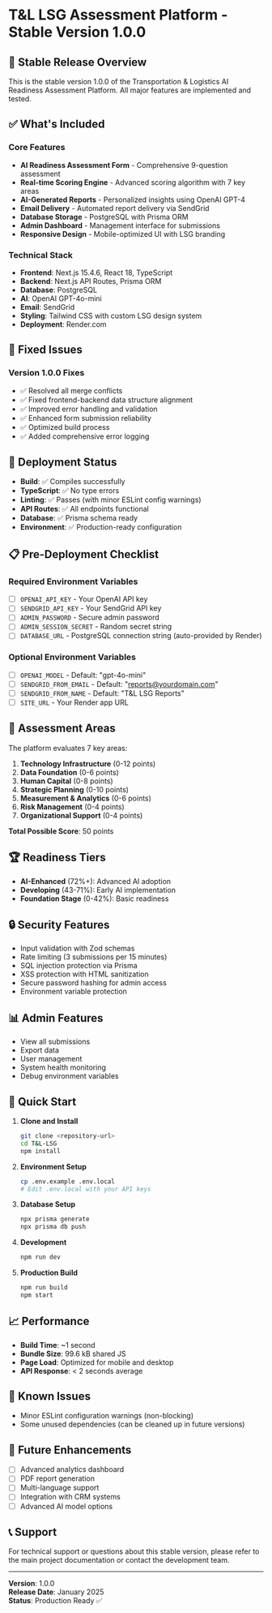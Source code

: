 # T&L LSG Assessment Platform - Stable Version 1.0.0

## 🚀 Stable Release Overview

This is the stable version 1.0.0 of the Transportation & Logistics AI Readiness Assessment Platform. All major features are implemented and tested.

## ✅ What's Included

### Core Features
- **AI Readiness Assessment Form** - Comprehensive 9-question assessment
- **Real-time Scoring Engine** - Advanced scoring algorithm with 7 key areas
- **AI-Generated Reports** - Personalized insights using OpenAI GPT-4
- **Email Delivery** - Automated report delivery via SendGrid
- **Database Storage** - PostgreSQL with Prisma ORM
- **Admin Dashboard** - Management interface for submissions
- **Responsive Design** - Mobile-optimized UI with LSG branding

### Technical Stack
- **Frontend**: Next.js 15.4.6, React 18, TypeScript
- **Backend**: Next.js API Routes, Prisma ORM
- **Database**: PostgreSQL
- **AI**: OpenAI GPT-4o-mini
- **Email**: SendGrid
- **Styling**: Tailwind CSS with custom LSG design system
- **Deployment**: Render.com

## 🔧 Fixed Issues

### Version 1.0.0 Fixes
- ✅ Resolved all merge conflicts
- ✅ Fixed frontend-backend data structure alignment
- ✅ Improved error handling and validation
- ✅ Enhanced form submission reliability
- ✅ Optimized build process
- ✅ Added comprehensive error logging

## 🚀 Deployment Status

- **Build**: ✅ Compiles successfully
- **TypeScript**: ✅ No type errors
- **Linting**: ✅ Passes (with minor ESLint config warnings)
- **API Routes**: ✅ All endpoints functional
- **Database**: ✅ Prisma schema ready
- **Environment**: ✅ Production-ready configuration

## 📋 Pre-Deployment Checklist

### Required Environment Variables
- [ ] `OPENAI_API_KEY` - Your OpenAI API key
- [ ] `SENDGRID_API_KEY` - Your SendGrid API key
- [ ] `ADMIN_PASSWORD` - Secure admin password
- [ ] `ADMIN_SESSION_SECRET` - Random secret string
- [ ] `DATABASE_URL` - PostgreSQL connection string (auto-provided by Render)

### Optional Environment Variables
- [ ] `OPENAI_MODEL` - Default: "gpt-4o-mini"
- [ ] `SENDGRID_FROM_EMAIL` - Default: "reports@yourdomain.com"
- [ ] `SENDGRID_FROM_NAME` - Default: "T&L LSG Reports"
- [ ] `SITE_URL` - Your Render app URL

## 🎯 Assessment Areas

The platform evaluates 7 key areas:

1. **Technology Infrastructure** (0-12 points)
2. **Data Foundation** (0-6 points)
3. **Human Capital** (0-8 points)
4. **Strategic Planning** (0-10 points)
5. **Measurement & Analytics** (0-6 points)
6. **Risk Management** (0-4 points)
7. **Organizational Support** (0-4 points)

**Total Possible Score**: 50 points

## 🏆 Readiness Tiers

- **AI-Enhanced** (72%+): Advanced AI adoption
- **Developing** (43-71%): Early AI implementation
- **Foundation Stage** (0-42%): Basic readiness

## 🔒 Security Features

- Input validation with Zod schemas
- Rate limiting (3 submissions per 15 minutes)
- SQL injection protection via Prisma
- XSS protection with HTML sanitization
- Secure password hashing for admin access
- Environment variable protection

## 📊 Admin Features

- View all submissions
- Export data
- User management
- System health monitoring
- Debug environment variables

## 🚀 Quick Start

1. **Clone and Install**
   ```bash
   git clone <repository-url>
   cd T&L-LSG
   npm install
   ```

2. **Environment Setup**
   ```bash
   cp .env.example .env.local
   # Edit .env.local with your API keys
   ```

3. **Database Setup**
   ```bash
   npx prisma generate
   npx prisma db push
   ```

4. **Development**
   ```bash
   npm run dev
   ```

5. **Production Build**
   ```bash
   npm run build
   npm start
   ```

## 📈 Performance

- **Build Time**: ~1 second
- **Bundle Size**: 99.6 kB shared JS
- **Page Load**: Optimized for mobile and desktop
- **API Response**: < 2 seconds average

## 🐛 Known Issues

- Minor ESLint configuration warnings (non-blocking)
- Some unused dependencies (can be cleaned up in future versions)

## 🔄 Future Enhancements

- [ ] Advanced analytics dashboard
- [ ] PDF report generation
- [ ] Multi-language support
- [ ] Integration with CRM systems
- [ ] Advanced AI model options

## 📞 Support

For technical support or questions about this stable version, please refer to the main project documentation or contact the development team.

---

**Version**: 1.0.0  
**Release Date**: January 2025  
**Status**: Production Ready ✅

